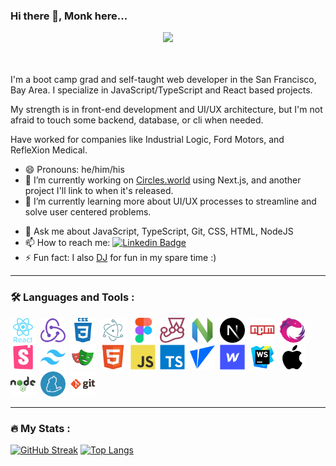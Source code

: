 ### Hi there 👋, Monk here...

<div id="header" align="center">
  <img src="https://media.giphy.com/media/v1.Y2lkPTc5MGI3NjExdWJiMmMxYzhhM3p1aGJzeXZxeDR2NHNtMTFwOXdueGxlZHl5dWJxaCZlcD12MV9pbnRlcm5hbF9naWZfYnlfaWQmY3Q9Zw/LWJ7cKyiWPCnVyuAhT/giphy.gif" width="500"/>
</div>  

<div>
<br/>
<img src="https://komarev.com/ghpvc/?username=m0nq&style=flat-square&color=blue" alt=""/>
</div>

<!--
**m0nq/m0nq** is a ✨ _special_ ✨ repository because its `README.md` (this file) appears on your GitHub profile.

Here are some ideas to get you started:
-->

I'm a boot camp grad and self-taught web developer in the San Francisco, Bay Area. I specialize in JavaScript/TypeScript
and React based projects.

My strength is in front-end development and UI/UX architecture, but I'm not afraid to touch some backend, database, or
cli when needed.

Have worked for companies like Industrial Logic, Ford Motors, and RefleXion Medical.

- 😄 Pronouns: he/him/his
- 🔭 I’m currently working on [Circles.world](https://circles.world/) using Next.js, and another project I'll link to
  when it's released.
- 🌱 I’m currently learning more about UI/UX processes to streamline and solve user centered problems.

<!-- - 👯 I’m looking to collaborate on ...
- 🤔 I’m looking for help with ... -->

- 💬 Ask me about JavaScript, TypeScript, Git, CSS, HTML, NodeJS
- 📫 How to reach
  me: [![Linkedin Badge](https://img.shields.io/badge/-Monk-blue?style=flat&logo=Linkedin&logoColor=white)](https://linked.com/in/monkwellington)
- ⚡ Fun fact: I also [DJ](https://soundcloud.com/impossible-architecture) for fun in my spare time :)

---

### :hammer_and_wrench: Languages and Tools :

<div>
  <img src="https://github.com/devicons/devicon/blob/master/icons/react/react-original-wordmark.svg" title="React" alt="React" width="40" height="40"/>&nbsp;
  <img src="https://github.com/devicons/devicon/blob/master/icons/redux/redux-original.svg" title="Redux" alt="Redux " width="40" height="40"/>&nbsp;
  <img src="https://github.com/devicons/devicon/blob/master/icons/css3/css3-plain-wordmark.svg" title="CSS3" alt="CSS" width="40" height="40"/>&nbsp;
  <img src="https://github.com/devicons/devicon/blob/master/icons/electron/electron-original.svg" title="Electron" alt="Electron" width="40" height="40"/>&nbsp;
  <img src="https://github.com/devicons/devicon/blob/master/icons/figma/figma-original.svg" title="Figma" alt="Figma" width="40" height="40"/>&nbsp;
  <img src="https://github.com/devicons/devicon/blob/master/icons/jest/jest-plain.svg" title="Jest" alt="Jest" width="40" height="40"/>&nbsp;
  <img src="https://github.com/devicons/devicon/blob/master/icons/neovim/neovim-original.svg" title="Neovim" alt="Neovim" width="40" height="40"/>&nbsp;
  <img src="https://github.com/devicons/devicon/blob/master/icons/nextjs/nextjs-original.svg" title="Next.js" alt="Next.js" width="40" height="40"/>&nbsp;
  <img src="https://github.com/devicons/devicon/blob/master/icons/npm/npm-original-wordmark.svg" title="npm" alt="npm" width="40" height="40"/>&nbsp;
  <img src="https://github.com/devicons/devicon/blob/master/icons/rxjs/rxjs-original.svg" title="RxJS" alt="RxJS" width="40" height="40"/>&nbsp;
  <img src="https://github.com/devicons/devicon/blob/master/icons/storybook/storybook-original.svg" title="Storybook" alt="Storybook" width="40" height="40"/>&nbsp;
  <img src="https://github.com/devicons/devicon/blob/master/icons/tailwindcss/tailwindcss-original.svg" title="Tailwind" alt="Tailwind" width="40" height="40"/>&nbsp;
  <img src="https://github.com/devicons/devicon/blob/master/icons/playwright/playwright-original.svg" title="Playwright" alt="Playwright" width="40" height="40"/>&nbsp;
  <img src="https://github.com/devicons/devicon/blob/master/icons/html5/html5-original.svg" title="HTML5" alt="HTML" width="40" height="40"/>&nbsp;
  <img src="https://github.com/devicons/devicon/blob/master/icons/javascript/javascript-original.svg" title="JavaScript" alt="JavaScript" width="40" height="40"/>&nbsp;
  <img src="https://github.com/devicons/devicon/blob/master/icons/typescript/typescript-original.svg" title="TypeScript" alt="TypeScript" width="40" height="40"/>&nbsp;
  <img src="https://github.com/devicons/devicon/blob/master/icons/vite/vite-original.svg" title="Vite" alt="Vite" width="40" height="40"/>&nbsp;
  <img src="https://github.com/devicons/devicon/blob/master/icons/webflow/webflow-original.svg" title="Webflow" alt="Webflow" width="40" height="40"/>&nbsp;
  <img src="https://github.com/devicons/devicon/blob/master/icons/webstorm/webstorm-original.svg" title="Webstorm" alt="Webstorm" width="40" height="40"/>&nbsp;
  <img src="https://github.com/devicons/devicon/blob/master/icons/apple/apple-original.svg" title="Apple" alt="Apple" width="40" height="40"/>&nbsp;
  <img src="https://github.com/devicons/devicon/blob/master/icons/nodejs/nodejs-original-wordmark.svg" title="NodeJS" alt="NodeJS" width="40" height="40"/>&nbsp;
  <img src="https://github.com/devicons/devicon/blob/master/icons/yarn/yarn-original.svg" title="Yarn" alt="Yarn" width="40" height="40"/>&nbsp;
  <img src="https://github.com/devicons/devicon/blob/master/icons/git/git-original-wordmark.svg" title="Git" alt="Git" width="40" height="40"/>
</div>

---

### :fire: My Stats :

[![GitHub Streak](http://github-readme-streak-stats.herokuapp.com?user=m0nq&theme=dark&background=000000)](https://git.io/streak-stats)
[![Top Langs](https://github-readme-stats.vercel.app/api/top-langs/?username=m0nq&layout=compact&theme=vision-friendly-dark)](https://github.com/anuraghazra/github-readme-stats)


